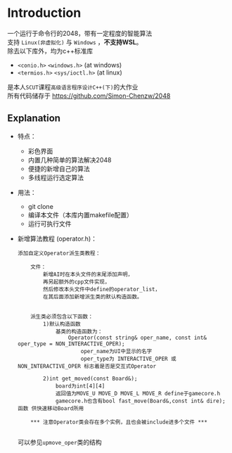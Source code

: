 # Introduction
一个运行于命令行的2048，带有一定程度的智能算法  
支持 `Linux(非虚拟化)` 与 `Windows` ，**不支持WSL**。  
除去以下库外，均为c++标准库
+ `<conio.h>` `<windows.h>` (at windows)
+ `<termios.h>` `<sys/ioctl.h>` (at linux)

是本人`SCUT`课程`高级语言程序设计C++(下)`的大作业  
所有代码储存于 https://github.com/Simon-Chenzw/2048

## Explanation
+ 特点：
    + 彩色界面
    + 内置几种简单的算法解决2048
    + 便捷的新增自己的算法
    + 多线程运行选定算法

+ 用法：
    + git clone
    + 编译本文件（本库内置makefile配置）
    + 运行可执行文件


+ 新增算法教程 (operator.h)：
    ```
    添加自定义Operator派生类教程：
    
        文件：
            新增AI时在本头文件的末尾添加声明，
            再另起额外的cpp文件实现，
            然后修改本头文件中define的operator_list，
            在其后面添加新增派生类的默认构造函数。
    
    
        派生类必须包含以下函数：
            1)默认构造函数
                基类的构造函数为：
                    Operator(const string& oper_name, const int& oper_type = NON_INTERACTIVE_OPER);
                        oper_name为UI中显示的名字
                        oper_type为 INTERACTIVE_OPER 或 NON_INTERACTIVE_OPER 标志着是否是交互式Operator
    
            2)int get_moved(const Board&);
                board为int[4][4]
                返回值为MOVE_U MOVE_D MOVE_L MOVE_R define于gamecore.h
                gamecore.h也含有bool fast_move(Board&,const int& dire);函数 供快速移动Board所用
    
        *** 注意Operator类会存在多个实例，且也会被include进多个文件 ***
    
    
    ```
    可以参见`upmove_oper`类的结构